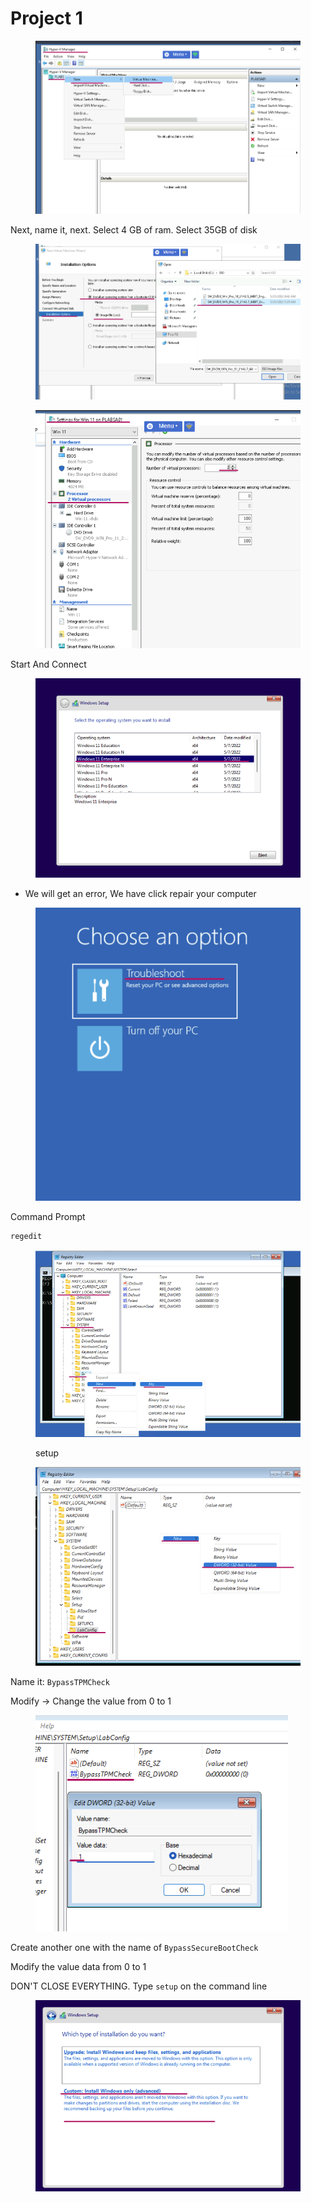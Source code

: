 # Project 1



<figure><img src="../../.gitbook/assets/image.png" alt=""><figcaption></figcaption></figure>

Next, name it, next. Select 4 GB of ram. Select 35GB of disk

<figure><img src="../../.gitbook/assets/image (1).png" alt=""><figcaption></figcaption></figure>

<figure><img src="../../.gitbook/assets/image (2).png" alt=""><figcaption></figcaption></figure>

Start And Connect



<figure><img src="../../.gitbook/assets/image (3).png" alt=""><figcaption></figcaption></figure>

* We will get an error, We have click repair your computer

<figure><img src="../../.gitbook/assets/image (4).png" alt=""><figcaption></figcaption></figure>

Command Prompt

```powershell
regedit
```

<figure><img src="../../.gitbook/assets/image (5).png" alt=""><figcaption><p>setup</p></figcaption></figure>

<figure><img src="../../.gitbook/assets/image (6).png" alt=""><figcaption></figcaption></figure>

Name it: `BypassTPMCheck`

Modify -> Change the value from 0 to 1

<figure><img src="../../.gitbook/assets/image (8).png" alt=""><figcaption></figcaption></figure>

Create another one with the name of `BypassSecureBootCheck`

&#x20;Modify the value data from 0 to 1

DON'T CLOSE EVERYTHING. Type `setup` on the command line



<figure><img src="../../.gitbook/assets/image (10).png" alt=""><figcaption></figcaption></figure>
